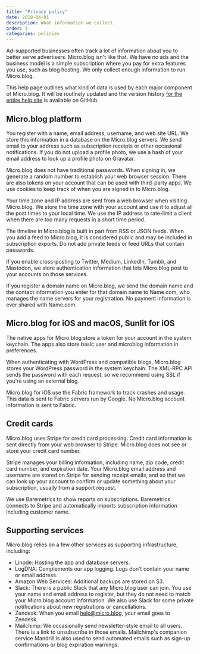 ```yaml
---
title: "Privacy policy"
date: 2018-04-01
description: What information we collect.
order: 3
categories: policies
---
```

Ad-supported businesses often track a lot of information about you to better serve advertisers. Micro.blog isn't like that. We have no ads and the business model is a simple subscription where you pay for extra features you use, such as blog hosting. We only collect enough information to run Micro.blog.

This help page outlines what kind of data is used by each major component of Micro.blog. It will be routinely updated and the version history [for the entire help site](https://github.com/microdotblog/help.micro.blog) is available on GitHub.

## Micro.blog platform

You register with a name, email address, username, and web site URL. We store this information in a database on the Micro.blog servers. We send email to your address such as subscription receipts or other occasional notifications. If you do not upload a profile photo, we use a hash of your email address to look up a profile photo on Gravatar.

Micro.blog does not have traditional passwords. When signing in, we generate a random number to establish your web browser session. There are also tokens on your account that can be used with third-party apps. We use cookies to keep track of when you are signed in to Micro.blog.

Your time zone and IP address are sent from a web browser when visiting Micro.blog. We store the time zone with your account and use it to adjust all the post times to your local time. We use the IP address to rate-limit a client when there are too many requests in a short time period.

The timeline in Micro.blog is built in part from RSS or JSON feeds. When you add a feed to Micro.blog, it is considered public and may be included in subscription exports. Do not add private feeds or feed URLs that contain passwords.

If you enable cross-posting to Twitter, Medium, LinkedIn, Tumblr, and Mastodon, we store authentication information that lets Micro.blog post to your accounts on those services.

If you register a domain name on Micro.blog, we send the domain name and the contact information you enter for that domain name to Name.com, who manages the name servers for your registration. No payment information is ever shared with Name.com.

## Micro.blog for iOS and macOS, Sunlit for iOS

The native apps for Micro.blog store a token for your account in the system keychain. The apps also store basic user and microblog information in preferences.

When authenticating with WordPress and compatible blogs, Micro.blog stores your WordPress password in the system keychain. The XML-RPC API sends the password with each request, so we recommend using SSL if you're using an external blog.

Micro.blog for iOS use the Fabric framework to track crashes and usage. This data is sent to Fabric servers run by Google. No Micro.blog account information is sent to Fabric.

## Credit cards

Micro.blog uses Stripe for credit card processing. Credit card information is sent directly from your web browser to Stripe. Micro.blog does not see or store your credit card number.

Stripe manages your billing information, including name, zip code, credit card number, and expiration date. Your Micro.blog email address and username are stored on Stripe for sending receipt emails, and so that we can look up your account to confirm or update something about your subscription, usually from a support request.

We use Baremetrics to show reports on subscriptions. Baremetrics connects to Stripe and automatically imports subscription information including customer name.

## Supporting services

Micro.blog relies on a few other services as supporting infrastructure, including:

* Linode: Hosting the app and database servers.
* LogDNA: Complements our app logging. Logs don't contain your name or email address.
* Amazon Web Services: Additional backups are stored on S3.
* Slack: There is a public Slack that any Micro.blog user can join. You use your name and email address to register, but they do not need to match your Micro.blog account information. We also use Slack for some private notifications about new registrations or cancellations.
* Zendesk: When you email help@micro.blog, your email goes to Zendesk.
* Mailchimp: We occasionally send newsletter-style email to all users. There is a link to unsubscribe in those emails. Mailchimp's companion service Mandrill is also used to send automated emails such as sign-up confirmations or blog expiration warnings.
